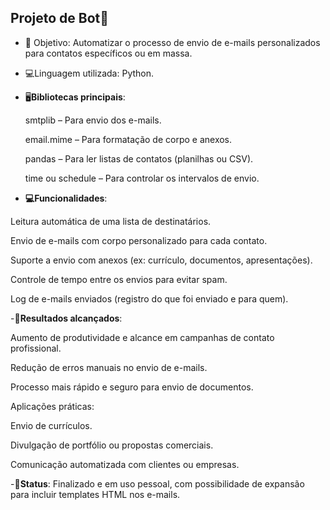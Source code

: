 ## Projeto de Bot🤖


- 🔭 Objetivo: Automatizar o processo de envio de e-mails personalizados para contatos específicos ou em massa.
- 💻Linguagem utilizada: Python.
- 🖥**Bibliotecas principais**:

   smtplib – Para envio dos e-mails.

   email.mime – Para formatação de corpo e anexos.

  pandas – Para ler listas de contatos (planilhas ou CSV).

  time ou schedule – Para controlar os intervalos de envio.
  
- **💻Funcionalidades**:

Leitura automática de uma lista de destinatários.

Envio de e-mails com corpo personalizado para cada contato.

Suporte a envio com anexos (ex: currículo, documentos, apresentações).

Controle de tempo entre os envios para evitar spam.

Log de e-mails enviados (registro do que foi enviado e para quem).


-**🥇Resultados alcançados**:

Aumento de produtividade e alcance em campanhas de contato profissional.

Redução de erros manuais no envio de e-mails.

Processo mais rápido e seguro para envio de documentos.

Aplicações práticas:

Envio de currículos.

Divulgação de portfólio ou propostas comerciais.

Comunicação automatizada com clientes ou empresas.

-🔐**Status**: Finalizado e em uso pessoal, com possibilidade de expansão para incluir templates HTML nos e-mails.


